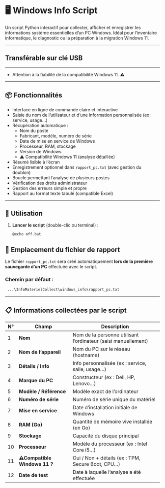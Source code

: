 # 🖥️ Windows Info Script

Un script Python interactif pour collecter, afficher et enregistrer les informations système essentielles d’un PC Windows. Idéal pour l’inventaire informatique, le diagnostic ou la préparation à la migration Windows 11.

---
## Transférable sur clé USB
---
- Attention à la fiabilité de la compatibilité Windows 11. ⚠
---
## 📦 Fonctionnalités

- Interface en ligne de commande claire et interactive
- Saisie du nom de l’utilisateur et d’une information personnalisée (ex : service, usage…)
- Récupération automatique :
  - Nom du poste
  - Fabricant, modèle, numéro de série
  - Date de mise en service de Windows
  - Processeur, RAM, stockage
  - Version de Windows
  - ⚠ Compatibilité Windows 11 (analyse détaillée)
- Résumé lisible à l’écran
- Enregistrement optionnel dans `rapport_pc.txt` (avec gestion du doublon)
- Boucle permettant l’analyse de plusieurs postes
- Vérification des droits administrateur
- Gestion des erreurs simple et propre
- Rapport au format texte tabulé (compatible Excel)

---

## 🚀 Utilisation

1. **Lancer le script** (double-clic ou terminal) :
   ```bash
   @echo off.bat

## 📂 Emplacement du fichier de rapport

Le fichier `rapport_pc.txt` sera créé automatiquement **lors de la première sauvegarde d’un PC** effectuée avec le script.

### Chemin par défaut :
```bash
 ...\InfoMaterielCollect\windows_info\rapport_pc.txt
```
---
## 📋 Informations collectées par le script

| N° | Champ                          | Description                                                                 |
|----|--------------------------------|-----------------------------------------------------------------------------|
| 1  | **Nom**                        | Nom de la personne utilisant l’ordinateur (saisi manuellement)             |
| 2  | **Nom de l’appareil**          | Nom du PC sur le réseau (hostname)                                         |
| 3  | **Détails / Info**             | Info personnalisée (ex : service, salle, usage…)                           |
| 4  | **Marque du PC**               | Constructeur (ex : Dell, HP, Lenovo…)                                      |
| 5  | **Modèle / Référence**         | Modèle exact de l’ordinateur                                               |
| 6  | **Numéro de série**            | Numéro de série unique du matériel                                         |
| 7  | **Mise en service**            | Date d’installation initiale de Windows                                    |
| 8  | **RAM (Go)**                   | Quantité de mémoire vive installée (en Go)                                 |
| 9  | **Stockage**                   | Capacité du disque principal                                               |
| 10 | **Processeur**                 | Modèle du processeur (ex : Intel Core i5…)                                 |
| 11 | **⚠Compatible Windows 11 ?**    | Oui / Non + détails (ex : TPM, Secure Boot, CPU…)                          |
| 12 | **Date de test**              | Date à laquelle l’analyse a été effectuée                                  |

